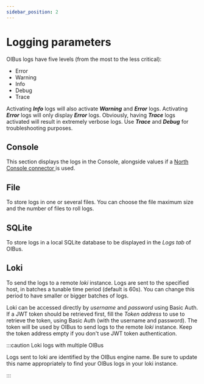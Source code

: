 ```yaml
---
sidebar_position: 2
---
```


# Logging parameters
OIBus logs have five levels (from the most to the less critical):
- Error
- Warning
- Info
- Debug
- Trace

Activating _**Info**_ logs will also activate _**Warning**_ and _**Error**_ logs. Activating _**Error**_ logs will only 
display _**Error**_ logs. 
Obviously, having _**Trace**_ logs activated will result in extremely verbose logs. Use _**Trace**_ and _**Debug**_ for 
troubleshooting purposes.

## Console
This section displays the logs in the Console, alongside values if a [North Console connector
](docs/guide/north-connectors/console.md) is used. 

## File
To store logs in one or several files. You can choose the file maximum size and the number of files to roll logs.

## SQLite
To store logs in a local SQLite database to be displayed in the _Logs tab_ of OIBus.

## Loki
To send the logs to a remote _loki_ instance. Logs are sent to the specified host, in batches a tunable time period 
(default is 60s). You can change this period to have smaller or bigger batches of logs.

Loki can be accessed directly by _username_ and _password_ using Basic Auth. If a JWT token should be retrieved first, 
fill the _Token address_ to use to retrieve the token, using Basic Auth (with the username and password). 
The token will be used by OIBus to send logs to the remote _loki_ instance. Keep the token address empty if you 
don't use JWT token authentication.

:::caution Loki logs with multiple OIBus

Logs sent to loki are identified by the OIBus engine name. Be sure to update this name appropriately to find your OIBus
logs in your loki instance.

:::
